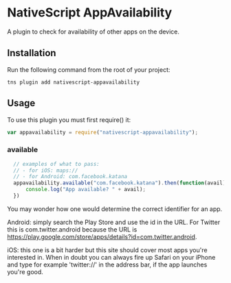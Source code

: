 # NativeScript AppAvailability

A plugin to check for availability of other apps on the device.

## Installation
Run the following command from the root of your project:

```
tns plugin add nativescript-appavailability
```

## Usage

To use this plugin you must first require() it:

```js
var appavailability = require("nativescript-appavailability");
```

### available

```js
  // examples of what to pass:
  // - for iOS: maps://
  // - for Android: com.facebook.katana
  appavailability.available("com.facebook.katana").then(function(avail) {
      console.log("App available? " + avail);
  })
```

You may wonder how one would determine the correct identifier for an app.

Android: simply search the Play Store and use the id in the URL. For Twitter this is com.twitter.android because the URL is https://play.google.com/store/apps/details?id=com.twitter.android.

iOS: this one is a bit harder but this site should cover most apps you're interested in. When in doubt you can always fire up Safari on your iPhone and type for example 'twitter://' in the address bar, if the app launches you're good.
